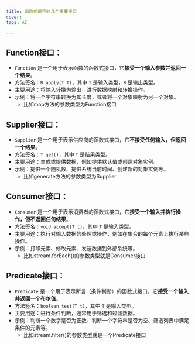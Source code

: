 ```yaml
---
title: 函数式编程的几个重要接口
cover: 
tags: AI

---
```


## Function接口：

- `Function` 是一个用于表示函数的函数式接口，它**接受一个输入参数并返回一个结果**。
- 方法签名：`R apply(T t)`，其中 `T` 是输入类型，`R` 是输出类型。
- 主要用途：将输入转换为输出，进行数据映射和转换操作。
- 示例：将一个字符串转换为其长度，或者将一个对象映射为另一个对象。
  - 比如map方法的参数类型为Function接口

## Supplier接口：

- `Supplier` 是一个用于表示供应商的函数式接口，它**不接受任何输入，但返回一个结果**。
- 方法签名：`T get()`，其中 `T` 是结果类型。
- 主要用途：生成或提供数据，例如提供默认值或创建对象实例。
- 示例：提供一个随机数、提供系统当前时间、创建新的对象实例等。
  - 比如generate方法的参数类型为Supplier

## Consumer接口：

- `Consumer` 是一个用于表示消费者的函数式接口，它**接受一个输入并执行操作，但不返回任何结果**。
- 方法签名：`void accept(T t)`，其中 `T` 是输入类型。
- 主要用途：执行对输入数据的处理或操作，例如在集合的每个元素上执行某些操作。
- 示例：打印元素、修改元素、发送数据到外部系统等。
  - 比如stream.forEach()的参数类型就是Consumer接口

## Predicate接口：

- `Predicate` 是一个用于表示断言（条件判断）的函数式接口，它**接受一个输入并返回一个布尔值**。
- 方法签名：`boolean test(T t)`，其中 `T` 是输入类型。
- 主要用途：进行条件判断，通常用于筛选和过滤数据。
- 示例：判断一个数字是否为正数、判断一个字符串是否为空、筛选列表中满足条件的元素等。
  - 比如stream.filter()的参数类型就是一个Predicate接口